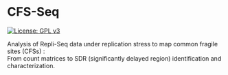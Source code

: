 # CFS-Seq  
[![License: GPL v3](https://img.shields.io/badge/License-GPLv3-blue.svg)](https://www.gnu.org/licenses/gpl-3.0)

 Analysis of Repli-Seq data under replication stress to map common fragile sites (CFSs) :   
 From count matrices to SDR (significantly delayed region) identification and characterization.
